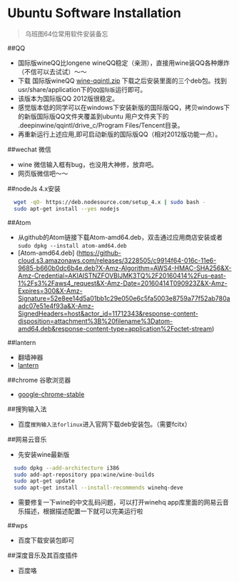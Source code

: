 Ubuntu Software Installation
================
> 乌班图64位常用软件安装备忘

##QQ
* 国际版wineQQ比longene wineQQ稳定（亲测），直接用wine装QQ各种爆炸（不信可以去试试）～～
* 下载 国际版wineQQ [wine-qqintl.zip](http://yun.baidu.com/share/link?shareid=2983202140&uk=202032639) 下载之后安装里面的三个deb包。找到usr/share/application下的`QQ国际版`运行即可。
* 该版本为国际版QQ 2012版很稳定。
* 感觉版本低的同学可以在windows下安装新版的国际版QQ，拷贝windows下的新版国际版QQ文件夹覆盖到ubuntu 用户文件夹下的 .deepinwine/qqintl/drive_c/Program Files/Tencent目录。
* 再重新运行上述应用,即可启动新版的国际版QQ（相对2012版功能一点）。

##wechat 微信
* wine 微信输入框有bug，也没用大神修，放弃吧。
* 网页版微信吧～～

##nodeJs 4.x安装
```bash
  wget -qO- https://deb.nodesource.com/setup_4.x | sudo bash -
  sudo apt-get install --yes nodejs
```

##Atom
* 从github的Atom链接下载Atom-amd64.deb，双击通过应用商店安装或者`sudo dpkg --install atom-amd64.deb`
* [Atom-amd64.deb] (https://github-cloud.s3.amazonaws.com/releases/3228505/c9914f64-016c-11e6-9685-b660b0dc6b4e.deb?X-Amz-Algorithm=AWS4-HMAC-SHA256&X-Amz-Credential=AKIAISTNZFOVBIJMK3TQ%2F20160414%2Fus-east-1%2Fs3%2Faws4_request&X-Amz-Date=20160414T090923Z&X-Amz-Expires=300&X-Amz-Signature=52e8ee14d5a01bb1c29e050e6c5fa5003e8759a77f52ab780aadc07e51e4f93a&X-Amz-SignedHeaders=host&actor_id=11712343&response-content-disposition=attachment%3B%20filename%3Datom-amd64.deb&response-content-type=application%2Foctet-stream)

##lantern
* 翻墙神器
* [lantern](https://raw.githubusercontent.com/getlantern/lantern-binaries/master/lantern-installer-beta-64-bit.deb)

##chrome 谷歌浏览器
* [google-chrome-stable](https://dl.google.com/linux/direct/google-chrome-stable_current_amd64.deb)

##搜狗输入法
* 百度`搜狗输入法forlinux`进入官网下载deb安装包。（需要fcitx）

##网易云音乐
* 先安装wine最新版
```bash
  sudo dpkg --add-architecture i386
  sudo add-apt-repository ppa:wine/wine-builds
  sudo apt-get update
  sudo apt-get install --install-recommends winehq-deve
```
* 需要修复一下wine的中文乱码问题，可以打开winehq app库里面的网易云音乐描述，根据描述配置一下就可以完美运行啦

##wps
* 百度下载安装包即可

##深度音乐及其百度插件
* 百度咯

